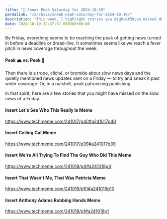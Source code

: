 ```yaml
---
title: "🔮 Sneak Peak Saturday for 2024-10-19"
permalink: "/archive/sneak-peak-saturday-for-2024-10-19/"
description: "This week, I highlight stories you might&#39;ve missed during Friday&#39;s news lull."
date: 2024-10-19 22:47:57.089388+00:00
---
```


<p>By Friday, everything seems to be reaching the peak of getting news turned in before a deadline or dread-line. It sometimes seems like we reach a fever pitch in news coverage throughout the week.</p><h4>Peak 🏔️ vs. Peek 👀</h4><p>Then there is a trope, cliché, or bromide about slow news days and the quietly mentioned news updates sent on a Friday — to try and sneak it past wider coverage. Or, in a nutshell, peak patronizing publishing.</p><p>In that spirit, here are a few stories that you might have missed on the slow news of a Friday.</p><h4>Insert Let's See Who This Really Is Meme</h4><p><a target="_blank" rel="noopener noreferrer nofollow" href="https://www.techmeme.com/241017/p40#a241017p40">https://www.techmeme.com/241017/p40#a241017p40</a></p><h4>Insert Ceiling Cat Meme</h4><p><a target="_blank" rel="noopener noreferrer nofollow" href="https://www.techmeme.com/241017/p39#a241017p39">https://www.techmeme.com/241017/p39#a241017p39</a></p><h4>Insert We're All Trying To Find The Guy Who Did This Meme</h4><p><a target="_blank" rel="noopener noreferrer nofollow" href="https://www.techmeme.com/241018/p4#a241018p4">https://www.techmeme.com/241018/p4#a241018p4</a></p><h4>Insert That Wasn't Me, That Was Patricia Meme</h4><p><a target="_blank" rel="noopener noreferrer nofollow" href="https://www.techmeme.com/241019/p10#a241019p10">https://www.techmeme.com/241019/p10#a241019p10</a></p><h4>Insert Anthony Adams Rubbing Hands Meme</h4><p><a target="_blank" rel="noopener noreferrer nofollow" href="https://www.techmeme.com/241018/p1#a241018p1">https://www.techmeme.com/241018/p1#a241018p1</a></p>